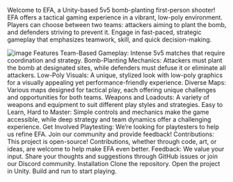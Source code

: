 Welcome to EFA, a Unity-based 5v5 bomb-planting first-person shooter! EFA offers a tactical gaming experience in a vibrant, low-poly environment. Players can choose between two teams: attackers aiming to plant the bomb, and defenders striving to prevent it. Engage in fast-paced, strategic gameplay that emphasizes teamwork, skill, and quick decision-making.

![image](https://github.com/user-attachments/assets/82cf487b-08c0-48d0-b35b-6b887cde1446)
Features
Team-Based Gameplay: Intense 5v5 matches that require coordination and strategy.
Bomb-Planting Mechanics: Attackers must plant the bomb at designated sites, while defenders must defuse it or eliminate all attackers.
Low-Poly Visuals: A unique, stylized look with low-poly graphics for a visually appealing yet performance-friendly experience.
Diverse Maps: Various maps designed for tactical play, each offering unique challenges and opportunities for both teams.
Weapons and Loadouts: A variety of weapons and equipment to suit different play styles and strategies.
Easy to Learn, Hard to Master: Simple controls and mechanics make the game accessible, while deep strategy and team dynamics offer a challenging experience.
Get Involved
Playtesting: We’re looking for playtesters to help us refine EFA. Join our community and provide feedback!
Contributions: This project is open-source! Contributions, whether through code, art, or ideas, are welcome to help make EFA even better.
Feedback: We value your input. Share your thoughts and suggestions through GitHub issues or join our Discord community.
Installation
Clone the repository.
Open the project in Unity.
Build and run to start playing.
